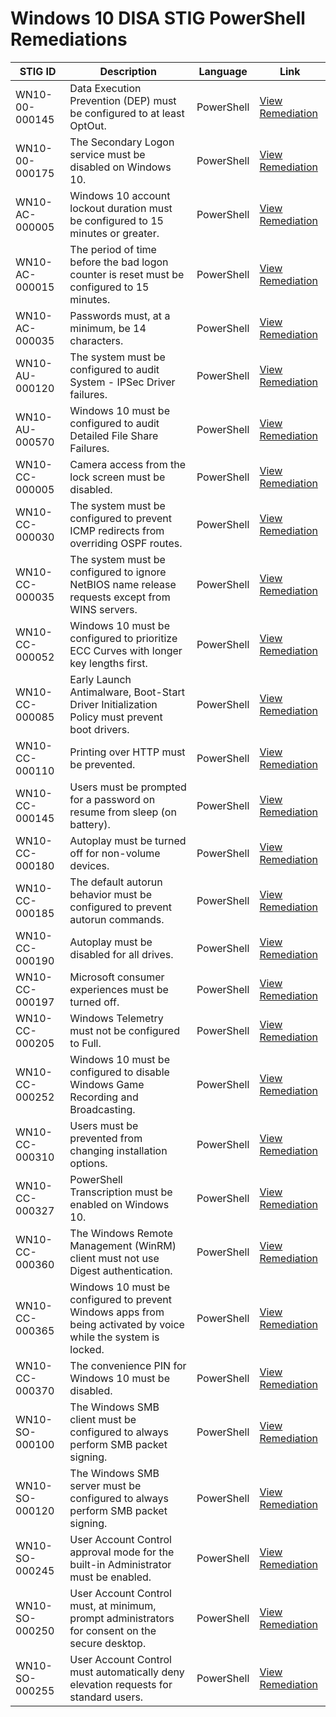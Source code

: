 

# Windows 10 DISA STIG PowerShell Remediations

| STIG ID            | Description                                                                 | Language   | Link |
|---------------------|-----------------------------------------------------------------------------|------------|------|
| WN10-00-000145      | Data Execution Prevention (DEP) must be configured to at least OptOut.      | PowerShell | [View Remediation](https://github.com/rayanabuomar/rayanabuomar/blob/main/STIGS/WN10-00-000145.PS1) |
| WN10-00-000175      | The Secondary Logon service must be disabled on Windows 10.                 | PowerShell | [View Remediation](https://github.com/rayanabuomar/rayanabuomar/blob/main/STIGS/WN10-00-000175.PS1) |
| WN10-AC-000005      | Windows 10 account lockout duration must be configured to 15 minutes or greater. | PowerShell | [View Remediation](https://github.com/rayanabuomar/rayanabuomar/blob/main/STIGS/WN10-AC-000005.PS1) |
| WN10-AC-000015      | The period of time before the bad logon counter is reset must be configured to 15 minutes. | PowerShell | [View Remediation](https://github.com/rayanabuomar/rayanabuomar/blob/main/STIGS/WN10-AC-000015.PS1) |
| WN10-AC-000035      | Passwords must, at a minimum, be 14 characters.                             | PowerShell | [View Remediation](https://github.com/rayanabuomar/rayanabuomar/blob/main/STIGS/WN10-AC-000035.PS1) |
| WN10-AU-000120      | The system must be configured to audit System - IPSec Driver failures.      | PowerShell | [View Remediation](https://github.com/rayanabuomar/rayanabuomar/blob/main/STIGS/WN10-AU-000120.PS1) |
| WN10-AU-000570      | Windows 10 must be configured to audit Detailed File Share Failures.        | PowerShell | [View Remediation](https://github.com/rayanabuomar/rayanabuomar/blob/main/STIGS/WN10-AU-000570.PS1) |
| WN10-CC-000005      | Camera access from the lock screen must be disabled.                        | PowerShell | [View Remediation](https://github.com/rayanabuomar/rayanabuomar/blob/main/STIGS/WN10-CC-000005.PS1) |
| WN10-CC-000030      | The system must be configured to prevent ICMP redirects from overriding OSPF routes. | PowerShell | [View Remediation](https://github.com/rayanabuomar/rayanabuomar/blob/main/STIGS/WN10-CC-000030.PS1) |
| WN10-CC-000035      | The system must be configured to ignore NetBIOS name release requests except from WINS servers. | PowerShell | [View Remediation](https://github.com/rayanabuomar/rayanabuomar/blob/main/STIGS/WN10-CC-000035.PS1) |
| WN10-CC-000052      | Windows 10 must be configured to prioritize ECC Curves with longer key lengths first. | PowerShell | [View Remediation](https://github.com/rayanabuomar/rayanabuomar/blob/main/STIGS/WN10-CC-000052.PS1) |
| WN10-CC-000085      | Early Launch Antimalware, Boot-Start Driver Initialization Policy must prevent boot drivers. | PowerShell | [View Remediation](https://github.com/rayanabuomar/rayanabuomar/blob/main/STIGS/WN10-CC-000085.PS1) |
| WN10-CC-000110      | Printing over HTTP must be prevented.                                       | PowerShell | [View Remediation](https://github.com/rayanabuomar/rayanabuomar/blob/main/STIGS/WN10-CC-000110.PS1) |
| WN10-CC-000145      | Users must be prompted for a password on resume from sleep (on battery).    | PowerShell | [View Remediation](https://github.com/rayanabuomar/rayanabuomar/blob/main/STIGS/WN10-CC-000145.PS1) |
| WN10-CC-000180      | Autoplay must be turned off for non-volume devices.                         | PowerShell | [View Remediation](https://github.com/rayanabuomar/rayanabuomar/blob/main/STIGS/WN10-CC-000180.PS1) |
| WN10-CC-000185      | The default autorun behavior must be configured to prevent autorun commands.| PowerShell | [View Remediation](https://github.com/rayanabuomar/rayanabuomar/blob/main/STIGS/WN10-CC-000185.PS1) |
| WN10-CC-000190      | Autoplay must be disabled for all drives.                                   | PowerShell | [View Remediation](https://github.com/rayanabuomar/rayanabuomar/blob/main/STIGS/WN10-CC-000190.PS1) |
| WN10-CC-000197      | Microsoft consumer experiences must be turned off.                          | PowerShell | [View Remediation](https://github.com/rayanabuomar/rayanabuomar/blob/main/STIGS/WN10-CC-000197.PS1) |
| WN10-CC-000205      | Windows Telemetry must not be configured to Full.                          | PowerShell | [View Remediation](https://github.com/rayanabuomar/rayanabuomar/blob/main/STIGS/WN10-CC-000205.PS1) |
| WN10-CC-000252      | Windows 10 must be configured to disable Windows Game Recording and Broadcasting. | PowerShell | [View Remediation](https://github.com/rayanabuomar/rayanabuomar/blob/main/STIGS/WN10-CC-000252.PS1) |
| WN10-CC-000310      | Users must be prevented from changing installation options.                 | PowerShell | [View Remediation](https://github.com/rayanabuomar/rayanabuomar/blob/main/STIGS/WN10-CC-000310.PS1) |
| WN10-CC-000327      | PowerShell Transcription must be enabled on Windows 10.                     | PowerShell | [View Remediation](https://github.com/rayanabuomar/rayanabuomar/blob/main/STIGS/WN10-CC-000327.PS1) |
| WN10-CC-000360      | The Windows Remote Management (WinRM) client must not use Digest authentication. | PowerShell | [View Remediation](https://github.com/rayanabuomar/rayanabuomar/blob/main/STIGS/WN10-CC-000360.PS1) |
| WN10-CC-000365      | Windows 10 must be configured to prevent Windows apps from being activated by voice while the system is locked. | PowerShell | [View Remediation](https://github.com/rayanabuomar/rayanabuomar/blob/main/STIGS/WN10-CC-000365.PS1) |
| WN10-CC-000370      | The convenience PIN for Windows 10 must be disabled.                        | PowerShell | [View Remediation](https://github.com/rayanabuomar/rayanabuomar/blob/main/STIGS/WN10-CC-000370.PS1) |
| WN10-SO-000100      | The Windows SMB client must be configured to always perform SMB packet signing. | PowerShell | [View Remediation](https://github.com/rayanabuomar/rayanabuomar/blob/main/STIGS/WN10-SO-000100.PS1) |
| WN10-SO-000120      | The Windows SMB server must be configured to always perform SMB packet signing. | PowerShell | [View Remediation](https://github.com/rayanabuomar/rayanabuomar/blob/main/STIGS/WN10-SO-000120.ps1) |
| WN10-SO-000245      | User Account Control approval mode for the built-in Administrator must be enabled. | PowerShell | [View Remediation](https://github.com/rayanabuomar/rayanabuomar/blob/main/STIGS/WN10-SO-000245.PS1) |
| WN10-SO-000250      | User Account Control must, at minimum, prompt administrators for consent on the secure desktop. | PowerShell | [View Remediation](https://github.com/rayanabuomar/rayanabuomar/blob/main/STIGS/WN10-SO-000250.PS1) |
| WN10-SO-000255      | User Account Control must automatically deny elevation requests for standard users. | PowerShell | [View Remediation](https://github.com/rayanabuomar/rayanabuomar/blob/main/STIGS/WN10-SO-000255.PS1) |
